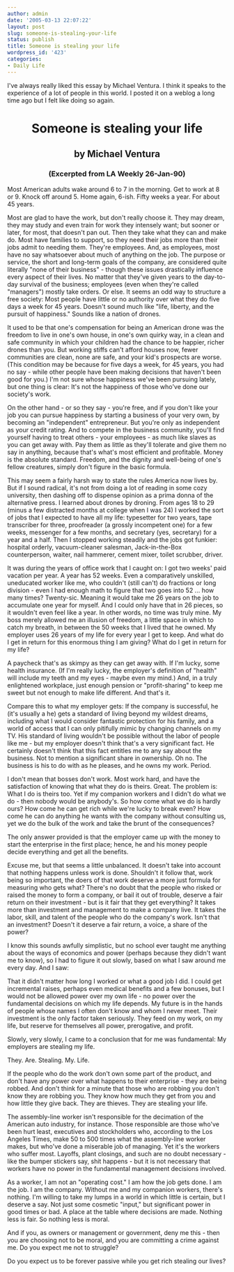 ```yaml
---
author: admin
date: '2005-03-13 22:07:22'
layout: post
slug: someone-is-stealing-your-life
status: publish
title: Someone is stealing your life
wordpress_id: '423'
categories:
- Daily Life
---
```

<p>I've always really liked this essay by Michael Ventura. I think it speaks to the experience of a lot of people in this world. I posted it on a weblog a long time ago but I felt like doing so again.</p>
<h1 align="center"><b>Someone is stealing your life</b></h1>
<h2 align="center"><b>by Michael Ventura</b></h2>
<h3 align="center"><b>(Excerpted from LA Weekly 26-Jan-90) </b></h3>
<p>Most American adults wake around 6 to 7 in the morning. Get to work at 8 or 
9. Knock off around 5. Home again, 6-ish. Fifty weeks a year. For about 45 
years.</p>
<p>Most are glad to have the work, but don&#39;t really choose it. They may dream, 
they may study and even train for work they intensely want; but sooner or later, 
for most, that doesn&#39;t pan out. Then they take what they can and make do. Most 
have families to support, so they need their jobs more than their jobs admit to 
needing them. They&#39;re employees. And, as employees, most have no say whatsoever 
about much of anything on the job. The purpose or service, the short and 
long-term goals of the company, are considered quite literally &quot;none of their 
business&quot; - though these issues drastically influence every aspect of their 
lives. No matter that they&#39;ve given years to the day-to-day survival of the 
business; employees (even when they&#39;re called &quot;managers&quot;) mostly take orders. Or 
else. It seems an odd way to structure a free society: Most people have little 
or no authority over what they do five days a week for 45 years. Doesn&#39;t sound 
much like &quot;life, liberty, and the pursuit of happiness.&quot; Sounds like a nation of 
drones.</p>
<!--more-->
<p>It used to be that one&#39;s compensation for being an American drone was the 
freedom to live in one&#39;s own house, in one&#39;s own quirky way, in a clean and safe 
community in which your children had the chance to be happier, richer drones 
than you. But working stiffs can&#39;t afford houses now, fewer communities are 
clean, none are safe, and your kid&#39;s prospects are worse. (This condition may be 
because for five days a week, for 45 years, you had no say - while other people 
have been making decisions that haven&#39;t been good for you.) I&#39;m not sure whose 
happiness we&#39;ve been pursuing lately, but one thing is clear: It&#39;s not the 
happiness of those who&#39;ve done our society&#39;s work.</p>
<p>On the other hand - or so they say - you&#39;re free, and if you don&#39;t like your 
job you can pursue happiness by starting a business of your very own, by 
becoming an &quot;independent&quot; entrepreneur. But you&#39;re only as independent as your 
credit rating. And to compete in the business community, you&#39;ll find yourself 
having to treat others - your employees - as much like slaves as you can get 
away with. Pay them as little as they&#39;ll tolerate and give them no say in 
anything, because that&#39;s what&#39;s most efficient and profitable. Money is the 
absolute standard. Freedom, and the dignity and well-being of one&#39;s fellow 
creatures, simply don&#39;t figure in the basic formula.</p>
<p>This may seem a fairly harsh way to state the rules America now lives by. But 
if I sound radical, it&#39;s not from doing a lot of reading in some cozy 
university, then dashing off to dispense opinion as a prima donna of the 
alternative press. I learned about drones by droning. From ages 18 to 29 (minus 
a few distracted months at college when I was 24) I worked the sort of jobs that 
I expected to have all my life: typesetter for two years, tape transcriber for 
three, proofreader (a grossly incompetent one) for a few weeks, messenger for a 
few months, and secretary (yes, secretary) for a year and a half. Then I stopped 
working steadily and the jobs got funkier: hospital orderly, vacuum-cleaner 
salesman, Jack-in-the-Box counterperson, waiter, nail hammerer, cement mixer, 
toilet scrubber, driver.</p>
<p>It was during the years of office work that I caught on: I got two weeks&#39; 
paid vacation per year. A year has 52 weeks. Even a comparatively unskilled, 
uneducated worker like me, who couldn&#39;t (still can&#39;t) do fractions or long 
division - even I had enough math to figure that two goes into 52 ... how many 
times? Twenty-sic. Meaning it would take me 26 years on the job to accumulate 
one year for myself. And I could only have that in 26 pieces, so it wouldn&#39;t 
even feel like a year. In other words, no time was truly mine. My boss merely 
allowed me an illusion of freedom, a little space in which to catch my breath, 
in between the 50 weeks that I lived that he owned. My employer uses 26 years of 
my life for every year I get to keep. And what do I get in return for this 
enormous thing I am giving? What do I get in return for my life?</p>
<p>A paycheck that&#39;s as skimpy as they can get away with. If I&#39;m lucky, some 
health insurance. (If I&#39;m really lucky, the employer&#39;s definition of &quot;health&quot; 
will include my teeth and my eyes - maybe even my mind.) And, in a truly 
enlightened workplace, just enough pension or &quot;profit-sharing&quot; to keep me sweet 
but not enough to make life different. And that&#39;s it.</p>
<p>Compare this to what my employer gets: If the company is successful, he (it&#39;s 
usually a he) gets a standard of living beyond my wildest dreams, including what 
I would consider fantastic protection for his family, and a world of access that 
I can only pitifully mimic by changing channels on my TV. His standard of living 
wouldn&#39;t be possible without the labor of people like me - but my employer 
doesn&#39;t think that&#39;s a very significant fact. He certainly doesn&#39;t think that 
this fact entitles me to any say about the business. Not to mention a 
significant share in ownership. Oh no. The business is his to do with as he 
pleases, and he owns my work. Period.</p>
<p>I don&#39;t mean that bosses don&#39;t work. Most work hard, and have the 
satisfaction of knowing that what they do is theirs. Great. The problem is: What 
I do is theirs too. Yet if my companion workers and I didn&#39;t do what we do - 
then nobody would be anybody&#39;s. So how come what we do is hardly ours? How come 
he can get rich while we&#39;re lucky to break even? How come he can do anything he 
wants with the company without consulting us, yet we do the bulk of the work and 
take the brunt of the consequences?</p>
<p>The only answer provided is that the employer came up with the money to start 
the enterprise in the first place; hence, he and his money people decide 
everything and get all the benefits.</p>
<p>Excuse me, but that seems a little unbalanced. It doesn&#39;t take into account 
that nothing happens unless work is done. Shouldn&#39;t it follow that, work being 
so important, the doers of that work deserve a more just formula for measuring 
who gets what? There&#39;s no doubt that the people who risked or raised the money 
to form a company, or bail it out of trouble, deserve a fair return on their 
investment - but is it fair that they get everything? It takes more than 
investment and management to make a company live. It takes the labor, skill, and 
talent of the people who do the company&#39;s work. Isn&#39;t that an investment? 
Doesn&#39;t it deserve a fair return, a voice, a share of the power?</p>
<p>I know this sounds awfully simplistic, but no school ever taught me anything 
about the ways of economics and power (perhaps because they didn&#39;t want me to 
know), so I had to figure it out slowly, based on what I saw around me every 
day. And I saw:</p>
<p>That it didn&#39;t matter how long I worked or what a good job I did. I could get 
incremental raises, perhaps even medical benefits and a few bonuses, but I would 
not be allowed power over my own life - no power over the fundamental decisions 
on which my life depends. My future is in the hands of people whose names I 
often don&#39;t know and whom I never meet. Their investment is the only factor 
taken seriously. They feed on my work, on my life, but reserve for themselves 
all power, prerogative, and profit.</p>
<p>Slowly, very slowly, I came to a conclusion that for me was fundamental: My 
employers are stealing my life.</p>
<p>They. Are. Stealing. My. Life.</p>
<p>If the people who do the work don&#39;t own some part of the product, and don&#39;t 
have any power over what happens to their enterprise - they are being robbed. 
And don&#39;t think for a minute that those who are robbing you don&#39;t know they are 
robbing you. They know how much they get from you and how little they give back. 
They are thieves. They are stealing your life.</p>
<p>The assembly-line worker isn&#39;t responsible for the decimation of the American 
auto industry, for instance. Those responsible are those who&#39;ve been hurt least, 
executives and stockholders who, according to the Los Angeles Times, make 50 to 
500 times what the assembly-line worker makes, but who&#39;ve done a miserable job 
of managing. Yet it&#39;s the workers who suffer most. Layoffs, plant closings, and 
such are no doubt necessary - like the bumper stickers say, shit happens - but 
it is not necessary that workers have no power in the fundamental management 
decisions involved.</p>
<p>As a worker, I am not an &quot;operating cost.&quot; I am how the job gets done. I am 
the job. I am the company. Without me and my companion workers, there&#39;s nothing. 
I&#39;m willing to take my lumps in a world in which little is certain, but I 
deserve a say. Not just some cosmetic &quot;input,&quot; but significant power in good 
times or bad. A place at the table where decisions are made. Nothing less is 
fair. So nothing less is moral.</p>
<p>And if you, as owners or management or government, deny me this - then you 
are choosing not to be moral, and you are committing a crime against me. Do you 
expect me not to struggle?</p>
<p>Do you expect us to be forever passive while you get rich stealing our lives?
</p>
